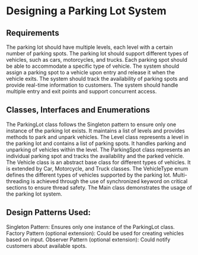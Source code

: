 # Designing a Parking Lot System
## Requirements
The parking lot should have multiple levels, each level with a certain number of parking spots.
The parking lot should support different types of vehicles, such as cars, motorcycles, and trucks.
Each parking spot should be able to accommodate a specific type of vehicle.
The system should assign a parking spot to a vehicle upon entry and release it when the vehicle exits.
The system should track the availability of parking spots and provide real-time information to customers.
The system should handle multiple entry and exit points and support concurrent access.

## Classes, Interfaces and Enumerations
The ParkingLot class follows the Singleton pattern to ensure only one instance of the parking lot exists. It maintains a list of levels and provides methods to park and unpark vehicles.
The Level class represents a level in the parking lot and contains a list of parking spots. It handles parking and unparking of vehicles within the level.
The ParkingSpot class represents an individual parking spot and tracks the availability and the parked vehicle.
The Vehicle class is an abstract base class for different types of vehicles. It is extended by Car, Motorcycle, and Truck classes.
The VehicleType enum defines the different types of vehicles supported by the parking lot.
Multi-threading is achieved through the use of synchronized keyword on critical sections to ensure thread safety.
The Main class demonstrates the usage of the parking lot system.

## Design Patterns Used:
Singleton Pattern: Ensures only one instance of the ParkingLot class.
Factory Pattern (optional extension): Could be used for creating vehicles based on input.
Observer Pattern (optional extension): Could notify customers about available spots.